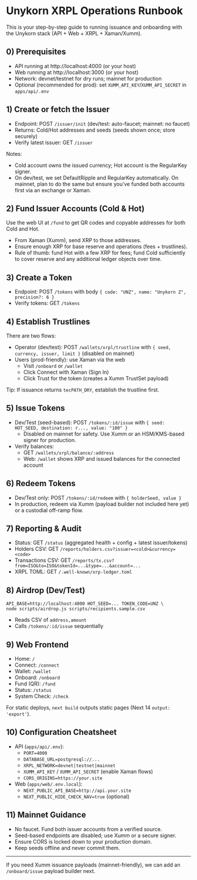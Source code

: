 # Unykorn XRPL Operations Runbook

This is your step-by-step guide to running issuance and onboarding with the Unykorn stack (API + Web + XRPL + Xaman/Xumm).

## 0) Prerequisites
- API running at http://localhost:4000 (or your host)
- Web running at http://localhost:3000 (or your host)
- Network: devnet/testnet for dry runs; mainnet for production
- Optional (recommended for prod): set `XUMM_API_KEY`/`XUMM_API_SECRET` in `apps/api/.env`

## 1) Create or fetch the Issuer
- Endpoint: POST `/issuer/init` (dev/test: auto-faucet; mainnet: no faucet)
- Returns: Cold/Hot addresses and seeds (seeds shown once; store securely)
- Verify latest issuer: GET `/issuer`

Notes:
- Cold account owns the issued currency; Hot account is the RegularKey signer.
- On dev/test, we set DefaultRipple and RegularKey automatically. On mainnet, plan to do the same but ensure you’ve funded both accounts first via an exchange or Xaman.

## 2) Fund Issuer Accounts (Cold & Hot)
Use the web UI at `/fund` to get QR codes and copyable addresses for both Cold and Hot.
- From Xaman (Xumm), send XRP to those addresses.
- Ensure enough XRP for base reserve and operations (fees + trustlines).
- Rule of thumb: fund Hot with a few XRP for fees; fund Cold sufficiently to cover reserve and any additional ledger objects over time.

## 3) Create a Token
- Endpoint: POST `/tokens` with body `{ code: "UNZ", name: "Unykorn Z", precision?: 6 }`
- Verify tokens: GET `/tokens`

## 4) Establish Trustlines
There are two flows:
- Operator (dev/test): POST `/wallets/xrpl/trustline` with `{ seed, currency, issuer, limit }` (disabled on mainnet)
- Users (prod-friendly): use Xaman via the web
  - Visit `/onboard` or `/wallet`
  - Click Connect with Xaman (Sign In)
  - Click Trust for the token (creates a Xumm TrustSet payload)

Tip: If issuance returns `tecPATH_DRY`, establish the trustline first.

## 5) Issue Tokens
- Dev/Test (seed-based): POST `/tokens/:id/issue` with `{ seed: HOT_SEED, destination: r..., value: "100" }`
  - Disabled on mainnet for safety. Use Xumm or an HSM/KMS-based signer for production.
- Verify balances:
  - GET `/wallets/xrpl/balance/:address`
  - Web: `/wallet` shows XRP and issued balances for the connected account

## 6) Redeem Tokens
- Dev/Test only: POST `/tokens/:id/redeem` with `{ holderSeed, value }`
- In production, redeem via Xumm (payload builder not included here yet) or a custodial off-ramp flow.

## 7) Reporting & Audit
- Status: GET `/status` (aggregated health + config + latest issuer/tokens)
- Holders CSV: GET `/reports/holders.csv?issuer=<cold>&currency=<code>`
- Transactions CSV: GET `/reports/tx.csv?from=ISO&to=ISO&tokenId=...&type=...&account=...`
- XRPL TOML: GET `/.well-known/xrp-ledger.toml`

## 8) Airdrop (Dev/Test)
```
API_BASE=http://localhost:4000 HOT_SEED=... TOKEN_CODE=UNZ \
node scripts/airdrop.js scripts/recipients.sample.csv
```
- Reads CSV of `address,amount`
- Calls `/tokens/:id/issue` sequentially

## 9) Web Frontend
- Home: `/`
- Connect: `/connect`
- Wallet: `/wallet`
- Onboard: `/onboard`
- Fund (QR): `/fund`
- Status: `/status`
- System Check: `/check`

For static deploys, `next build` outputs static pages (Next 14 `output: 'export'`).

## 10) Configuration Cheatsheet
- API (`apps/api/.env`):
  - `PORT=4000`
  - `DATABASE_URL=postgresql://...`
  - `XRPL_NETWORK=devnet|testnet|mainnet`
  - `XUMM_API_KEY` / `XUMM_API_SECRET` (enable Xaman flows)
  - `CORS_ORIGINS=https://your.site`
- Web (`apps/web/.env.local`):
  - `NEXT_PUBLIC_API_BASE=http://api.your.site`
  - `NEXT_PUBLIC_HIDE_CHECK_NAV=true` (optional)

## 11) Mainnet Guidance
- No faucet. Fund both issuer accounts from a verified source.
- Seed-based endpoints are disabled; use Xumm or a secure signer.
- Ensure CORS is locked down to your production domain.
- Keep seeds offline and never commit them.

---
If you need Xumm issuance payloads (mainnet-friendly), we can add an `/onboard/issue` payload builder next.

